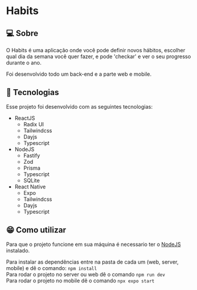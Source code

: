 <h1>Habits</h1>

## 💻 Sobre

O Habits é uma aplicação onde você pode definir novos hábitos, escolher qual dia da semana você quer fazer, e pode 'checkar' e ver o seu progresso durante o ano.

Foi desenvolvido todo um back-end e a parte web e mobile.

## 🚀 Tecnologias

Esse projeto foi desenvolvido com as seguintes tecnologias:

- ReactJS
    - Radix UI
    - Tailwindcss
    - Dayjs
    - Typescript
- NodeJS
    - Fastify
    - Zod
    - Prisma
    - Typescript
    - SQLite
- React Native
    - Expo
    - Tailwindcss
    - Dayjs
    - Typescript


## 😁 Como utilizar

Para que o projeto funcione em sua máquina é necessario ter o [NodeJS](https://nodejs.org/en/) instalado.
<br>

Para instalar as dependências entre na pasta de cada um (web, server, mobile) e dê o comando: `npm install`
<br>
Para rodar o projeto no server ou web dê o comando `npm run dev`
<br>
Para rodar o projeto no mobile dê o comando `npx expo start`
<br>